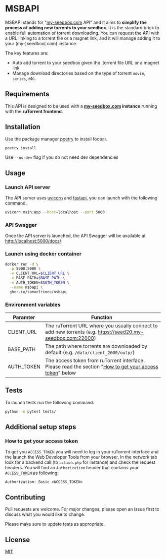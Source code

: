 # MSBAPI

MSBAPI stands for "[my-seedbox.com](https://my-seedbox.com/) API" and it aims to **simplify the process of adding new 
torrents to your seedbox**. It is the standard brick to enable full automation of torrent downloading. You can request 
the API with a URL linking to a torrent file or a magnet link, and it will manage adding it to your (my-)seedbox(.com) 
instance.

The key features are:

* Auto add torrent to your seedbox given the .torrent file URL or a magnet link
* Manage download directories based on the type of torrent `movie`, `series`, etc.

## Requirements

This API is designed to be used with a **[my-seedbox.com](https://my-seedbox.com/) instance** running with the 
**ruTorrent frontend**.

## Installation

Use the package manager [poetry](https://python-poetry.org/docs/) to install foobar.

```bash
poetry install
```

Use `--no-dev` flag if you do not need dev dependencies

## Usage

### Launch API server

The API server uses [uvicorn](https://www.uvicorn.org/) and [fastapi](https://fastapi.tiangolo.com/), you can launch 
with the following command.

```bash
uvicorn main:app --host=localhost --port 5000
```

### API Swagger

Once the API server is launched, the API Swagger will be available at [http://localhost:5000/docs/](http://localhost:5000/docs/)

### Launch using docker container

```bash
docker run -d \
  -p 5000:5000 \
  -e CLIENT_URL=$CLIENT_URL \
  -e BASE_PATH=$BASE_PATH \
  -e AUTH_TOKEN=$AUTH_TOKEN \
  --name msbapi \
  ghcr.io/samuelrince/msbapi
```

### Environment variables

| Paramter   | Function                                                                                                                |
|------------|-------------------------------------------------------------------------------------------------------------------------|
| CLIENT_URL | The ruTorrent URL where you usually connect to add new torrents (e.g. https://seed20.my-seedbox.com:22000)              |
| BASE_PATH  | The path where torrents are downloaded by default (e.g. `/data/client_2000/outp/`)                                      |
| AUTH_TOKEN | The access token from ruTorrent interface. Please read the section "[How to get your access token](#accesstoken)" below |

## Tests

To launch tests run the following command.

```bash
python -m pytest tests/
```

## Additional setup steps

### <a name="accesstoken"></a> How to get your access token

To get you `ACCESS_TOKEN` you will need to log in your ruTorrent interface and the launch the Web Developer Tools from 
your browser. In the network tab look for a backend call (to `action.php` for instance) and check the request headers.
You will find an `Authorization` header that contains your `ACCESS_TOKEN` as following:

```
Authorization: Basic <ACCESS_TOKEN>
```

## Contributing

Pull requests are welcome. For major changes, please open an issue first to discuss what you would like to change.

Please make sure to update tests as appropriate.

## License
[MIT](https://choosealicense.com/licenses/mit/)
